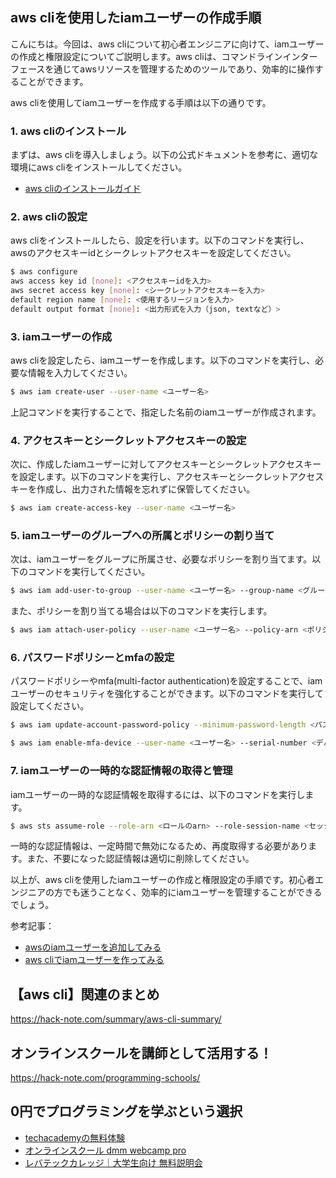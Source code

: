 <!--
title:   【aws cli】iamユーザーの作成と権限設定
tags:    AWS,CLI
id:      7c86fb1e3d3d554d2206
private: false
-->


## aws cliを使用したiamユーザーの作成手順

こんにちは。今回は、aws cliについて初心者エンジニアに向けて、iamユーザーの作成と権限設定についてご説明します。aws cliは、コマンドラインインターフェースを通じてawsリソースを管理するためのツールであり、効率的に操作することができます。

aws cliを使用してiamユーザーを作成する手順は以下の通りです。

### 1. aws cliのインストール
まずは、aws cliを導入しましょう。以下の公式ドキュメントを参考に、適切な環境にaws cliをインストールしてください。

- [aws cliのインストールガイド](https://docs.aws.amazon.com/ja_jp/cli/latest/userguide/cli-configure-files.html)

### 2. aws cliの設定
aws cliをインストールしたら、設定を行います。以下のコマンドを実行し、awsのアクセスキーidとシークレットアクセスキーを設定してください。

```bash
$ aws configure
aws access key id [none]: <アクセスキーidを入力>
aws secret access key [none]: <シークレットアクセスキーを入力>
default region name [none]: <使用するリージョンを入力>
default output format [none]: <出力形式を入力（json, textなど）>
```

### 3. iamユーザーの作成
aws cliを設定したら、iamユーザーを作成します。以下のコマンドを実行し、必要な情報を入力してください。

```bash
$ aws iam create-user --user-name <ユーザー名>
```

上記コマンドを実行することで、指定した名前のiamユーザーが作成されます。

### 4. アクセスキーとシークレットアクセスキーの設定
次に、作成したiamユーザーに対してアクセスキーとシークレットアクセスキーを設定します。以下のコマンドを実行し、アクセスキーとシークレットアクセスキーを作成し、出力された情報を忘れずに保管してください。

```bash
$ aws iam create-access-key --user-name <ユーザー名>
```

### 5. iamユーザーのグループへの所属とポリシーの割り当て
次は、iamユーザーをグループに所属させ、必要なポリシーを割り当てます。以下のコマンドを実行してください。

```bash
$ aws iam add-user-to-group --user-name <ユーザー名> --group-name <グループ名>
```

また、ポリシーを割り当てる場合は以下のコマンドを実行します。

```bash
$ aws iam attach-user-policy --user-name <ユーザー名> --policy-arn <ポリシーarn>
```

### 6. パスワードポリシーとmfaの設定
パスワードポリシーやmfa(multi-factor authentication)を設定することで、iamユーザーのセキュリティを強化することができます。以下のコマンドを実行して設定してください。

```bash
$ aws iam update-account-password-policy --minimum-password-length <パスワードの最小長さ> --require-symbols <シンボルの必要性(true/false)> --require-uppercase-characters <大文字の必要性(true/false)> --require-lowercase-characters <小文字の必要性(true/false)> --require-numbers<数字の必要性(true/false)> --allow-users-to-change-password <パスワード変更の許可(true/false)>
```

```bash
$ aws iam enable-mfa-device --user-name <ユーザー名> --serial-number <デバイスのシリアル番号> --authentication-code1 <mfaデバイスが出力する1つ目の認証コード> --authentication-code2 <mfaデバイスが出力する2つ目の認証コード>
```

### 7. iamユーザーの一時的な認証情報の取得と管理
iamユーザーの一時的な認証情報を取得するには、以下のコマンドを実行します。

```bash
$ aws sts assume-role --role-arn <ロールのarn> --role-session-name <セッション名>
```

一時的な認証情報は、一定時間で無効になるため、再度取得する必要があります。また、不要になった認証情報は適切に削除してください。

以上が、aws cliを使用したiamユーザーの作成と権限設定の手順です。初心者エンジニアの方でも迷うことなく、効率的にiamユーザーを管理することができるでしょう。

参考記事：
- [awsのiamユーザーを追加してみる](https://qiita.com/chripell/items/85be0350cb2007d877d3)
- [aws cliでiamユーザーを作ってみる](https://qiita.com/nakohdo/items/cb0d6800800fa549d012)



## 【aws cli】関連のまとめ
https://hack-note.com/summary/aws-cli-summary/



## オンラインスクールを講師として活用する！
https://hack-note.com/programming-schools/



## 0円でプログラミングを学ぶという選択
- [techacademyの無料体験](//af.moshimo.com/af/c/click?a_id=2612475&amp;p_id=1555&amp;pc_id=2816&amp;pl_id=22706&amp;url=https%3a%2f%2ftechacademy.jp%2fhtmlcss-trial%3futm_source%3dmoshimo%26utm_medium%3daffiliate%26utm_campaign%3dtextad)
- [オンラインスクール dmm webcamp pro](//af.moshimo.com/af/c/click?a_id=2612482&amp;p_id=1363&amp;pc_id=2297&amp;pl_id=39999&amp;guid=on)
- [レバテックカレッジ｜大学生向け 無料説明会](//af.moshimo.com/af/c/click?a_id=4071793&p_id=3198&pc_id=7488&pl_id=41848)
